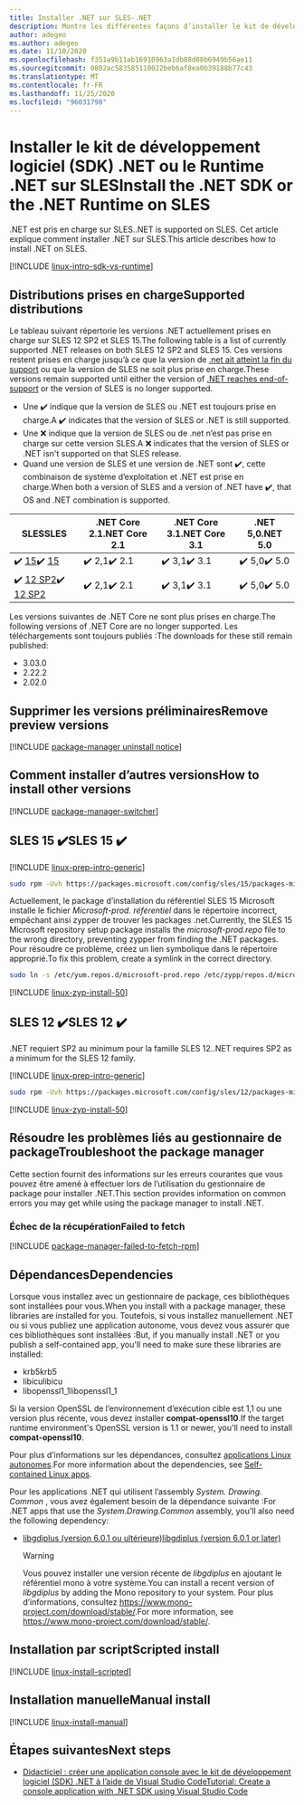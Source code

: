 ```yaml
---
title: Installer .NET sur SLES-.NET
description: Montre les différentes façons d’installer le kit de développement logiciel (SDK) .NET et le Runtime .NET sur SLES.
author: adegeo
ms.author: adegeo
ms.date: 11/10/2020
ms.openlocfilehash: f351a9b11ab16910963a1db88d88b6949b56ae11
ms.sourcegitcommit: 0802ac583585110022beb6af8ea0b39188b77c43
ms.translationtype: MT
ms.contentlocale: fr-FR
ms.lasthandoff: 11/25/2020
ms.locfileid: "96031798"
---
```

# <a name="install-the-net-sdk-or-the-net-runtime-on-sles"></a><span data-ttu-id="bed25-103">Installer le kit de développement logiciel (SDK) .NET ou le Runtime .NET sur SLES</span><span class="sxs-lookup"><span data-stu-id="bed25-103">Install the .NET SDK or the .NET Runtime on SLES</span></span>

<span data-ttu-id="bed25-104">.NET est pris en charge sur SLES.</span><span class="sxs-lookup"><span data-stu-id="bed25-104">.NET is supported on SLES.</span></span> <span data-ttu-id="bed25-105">Cet article explique comment installer .NET sur SLES.</span><span class="sxs-lookup"><span data-stu-id="bed25-105">This article describes how to install .NET on SLES.</span></span>

[!INCLUDE [linux-intro-sdk-vs-runtime](includes/linux-intro-sdk-vs-runtime.md)]

## <a name="supported-distributions"></a><span data-ttu-id="bed25-106">Distributions prises en charge</span><span class="sxs-lookup"><span data-stu-id="bed25-106">Supported distributions</span></span>

<span data-ttu-id="bed25-107">Le tableau suivant répertorie les versions .NET actuellement prises en charge sur SLES 12 SP2 et SLES 15.</span><span class="sxs-lookup"><span data-stu-id="bed25-107">The following table is a list of currently supported .NET releases on both SLES 12 SP2 and SLES 15.</span></span> <span data-ttu-id="bed25-108">Ces versions restent prises en charge jusqu’à ce que la version de [.net ait atteint la fin du support](https://dotnet.microsoft.com/platform/support/policy/dotnet-core) ou que la version de SLES ne soit plus prise en charge.</span><span class="sxs-lookup"><span data-stu-id="bed25-108">These versions remain supported until either the version of [.NET reaches end-of-support](https://dotnet.microsoft.com/platform/support/policy/dotnet-core) or the version of SLES is no longer supported.</span></span>

- <span data-ttu-id="bed25-109">Une ✔️ indique que la version de SLES ou .NET est toujours prise en charge.</span><span class="sxs-lookup"><span data-stu-id="bed25-109">A ✔️ indicates that the version of SLES or .NET is still supported.</span></span>
- <span data-ttu-id="bed25-110">Une ❌ indique que la version de SLES ou de .net n’est pas prise en charge sur cette version SLES.</span><span class="sxs-lookup"><span data-stu-id="bed25-110">A ❌ indicates that the version of SLES or .NET isn't supported on that SLES release.</span></span>
- <span data-ttu-id="bed25-111">Quand une version de SLES et une version de .NET sont ✔️, cette combinaison de système d’exploitation et .NET est prise en charge.</span><span class="sxs-lookup"><span data-stu-id="bed25-111">When both a version of SLES and a version of .NET have ✔️, that OS and .NET combination is supported.</span></span>

| <span data-ttu-id="bed25-112">SLES</span><span class="sxs-lookup"><span data-stu-id="bed25-112">SLES</span></span>                   | <span data-ttu-id="bed25-113">.NET Core 2.1</span><span class="sxs-lookup"><span data-stu-id="bed25-113">.NET Core 2.1</span></span> | <span data-ttu-id="bed25-114">.NET Core 3.1</span><span class="sxs-lookup"><span data-stu-id="bed25-114">.NET Core 3.1</span></span> | <span data-ttu-id="bed25-115">.NET 5,0</span><span class="sxs-lookup"><span data-stu-id="bed25-115">.NET 5.0</span></span> |
|------------------------|---------------|---------------|----------------|
| <span data-ttu-id="bed25-116">✔️ [15](#sles-15-)</span><span class="sxs-lookup"><span data-stu-id="bed25-116">✔️ [15](#sles-15-)</span></span>     | <span data-ttu-id="bed25-117">✔️ 2,1</span><span class="sxs-lookup"><span data-stu-id="bed25-117">✔️ 2.1</span></span>        | <span data-ttu-id="bed25-118">✔️ 3,1</span><span class="sxs-lookup"><span data-stu-id="bed25-118">✔️ 3.1</span></span>        | <span data-ttu-id="bed25-119">✔️ 5,0</span><span class="sxs-lookup"><span data-stu-id="bed25-119">✔️ 5.0</span></span> |
| <span data-ttu-id="bed25-120">✔️ [12 SP2](#sles-12-)</span><span class="sxs-lookup"><span data-stu-id="bed25-120">✔️ [12 SP2](#sles-12-)</span></span> | <span data-ttu-id="bed25-121">✔️ 2,1</span><span class="sxs-lookup"><span data-stu-id="bed25-121">✔️ 2.1</span></span>        | <span data-ttu-id="bed25-122">✔️ 3,1</span><span class="sxs-lookup"><span data-stu-id="bed25-122">✔️ 3.1</span></span>        | <span data-ttu-id="bed25-123">✔️ 5,0</span><span class="sxs-lookup"><span data-stu-id="bed25-123">✔️ 5.0</span></span> |

<span data-ttu-id="bed25-124">Les versions suivantes de .NET Core ne sont plus prises en charge.</span><span class="sxs-lookup"><span data-stu-id="bed25-124">The following versions of .NET Core are no longer supported.</span></span> <span data-ttu-id="bed25-125">Les téléchargements sont toujours publiés :</span><span class="sxs-lookup"><span data-stu-id="bed25-125">The downloads for these still remain published:</span></span>

- <span data-ttu-id="bed25-126">3.0</span><span class="sxs-lookup"><span data-stu-id="bed25-126">3.0</span></span>
- <span data-ttu-id="bed25-127">2.2</span><span class="sxs-lookup"><span data-stu-id="bed25-127">2.2</span></span>
- <span data-ttu-id="bed25-128">2.0</span><span class="sxs-lookup"><span data-stu-id="bed25-128">2.0</span></span>

## <a name="remove-preview-versions"></a><span data-ttu-id="bed25-129">Supprimer les versions préliminaires</span><span class="sxs-lookup"><span data-stu-id="bed25-129">Remove preview versions</span></span>

[!INCLUDE [package-manager uninstall notice](./includes/linux-uninstall-preview-info.md)]

## <a name="how-to-install-other-versions"></a><span data-ttu-id="bed25-130">Comment installer d’autres versions</span><span class="sxs-lookup"><span data-stu-id="bed25-130">How to install other versions</span></span>

[!INCLUDE [package-manager-switcher](./includes/package-manager-heading-hack-pkgname.md)]

## <a name="sles-15-"></a><span data-ttu-id="bed25-131">SLES 15 ✔️</span><span class="sxs-lookup"><span data-stu-id="bed25-131">SLES 15 ✔️</span></span>

[!INCLUDE [linux-prep-intro-generic](includes/linux-prep-intro-generic.md)]

```bash
sudo rpm -Uvh https://packages.microsoft.com/config/sles/15/packages-microsoft-prod.rpm
```

<span data-ttu-id="bed25-132">Actuellement, le package d’installation du référentiel SLES 15 Microsoft installe le fichier *Microsoft-prod. référentiel* dans le répertoire incorrect, empêchant ainsi zypper de trouver les packages .net.</span><span class="sxs-lookup"><span data-stu-id="bed25-132">Currently, the SLES 15 Microsoft repository setup package installs the *microsoft-prod.repo* file to the wrong directory, preventing zypper from finding the .NET packages.</span></span> <span data-ttu-id="bed25-133">Pour résoudre ce problème, créez un lien symbolique dans le répertoire approprié.</span><span class="sxs-lookup"><span data-stu-id="bed25-133">To fix this problem, create a symlink in the correct directory.</span></span>

```bash
sudo ln -s /etc/yum.repos.d/microsoft-prod.repo /etc/zypp/repos.d/microsoft-prod.repo
```

[!INCLUDE [linux-zyp-install-50](includes/linux-install-50-zyp.md)]

## <a name="sles-12-"></a><span data-ttu-id="bed25-134">SLES 12 ✔️</span><span class="sxs-lookup"><span data-stu-id="bed25-134">SLES 12 ✔️</span></span>

<span data-ttu-id="bed25-135">.NET requiert SP2 au minimum pour la famille SLES 12.</span><span class="sxs-lookup"><span data-stu-id="bed25-135">.NET requires SP2 as a minimum for the SLES 12 family.</span></span>

[!INCLUDE [linux-prep-intro-generic](includes/linux-prep-intro-generic.md)]

```bash
sudo rpm -Uvh https://packages.microsoft.com/config/sles/12/packages-microsoft-prod.rpm
```

[!INCLUDE [linux-zyp-install-50](includes/linux-install-50-zyp.md)]

## <a name="troubleshoot-the-package-manager"></a><span data-ttu-id="bed25-136">Résoudre les problèmes liés au gestionnaire de package</span><span class="sxs-lookup"><span data-stu-id="bed25-136">Troubleshoot the package manager</span></span>

<span data-ttu-id="bed25-137">Cette section fournit des informations sur les erreurs courantes que vous pouvez être amené à effectuer lors de l’utilisation du gestionnaire de package pour installer .NET.</span><span class="sxs-lookup"><span data-stu-id="bed25-137">This section provides information on common errors you may get while using the package manager to install .NET.</span></span>

### <a name="failed-to-fetch"></a><span data-ttu-id="bed25-138">Échec de la récupération</span><span class="sxs-lookup"><span data-stu-id="bed25-138">Failed to fetch</span></span>

[!INCLUDE [package-manager-failed-to-fetch-rpm](includes/package-manager-failed-to-fetch-rpm.md)]

## <a name="dependencies"></a><span data-ttu-id="bed25-139">Dépendances</span><span class="sxs-lookup"><span data-stu-id="bed25-139">Dependencies</span></span>

<span data-ttu-id="bed25-140">Lorsque vous installez avec un gestionnaire de package, ces bibliothèques sont installées pour vous.</span><span class="sxs-lookup"><span data-stu-id="bed25-140">When you install with a package manager, these libraries are installed for you.</span></span> <span data-ttu-id="bed25-141">Toutefois, si vous installez manuellement .NET ou si vous publiez une application autonome, vous devez vous assurer que ces bibliothèques sont installées :</span><span class="sxs-lookup"><span data-stu-id="bed25-141">But, if you manually install .NET or you publish a self-contained app, you'll need to make sure these libraries are installed:</span></span>

- <span data-ttu-id="bed25-142">krb5</span><span class="sxs-lookup"><span data-stu-id="bed25-142">krb5</span></span>
- <span data-ttu-id="bed25-143">libicu</span><span class="sxs-lookup"><span data-stu-id="bed25-143">libicu</span></span>
- <span data-ttu-id="bed25-144">libopenssl1_1</span><span class="sxs-lookup"><span data-stu-id="bed25-144">libopenssl1_1</span></span>

<span data-ttu-id="bed25-145">Si la version OpenSSL de l’environnement d’exécution cible est 1,1 ou une version plus récente, vous devez installer **compat-openssl10**.</span><span class="sxs-lookup"><span data-stu-id="bed25-145">If the target runtime environment's OpenSSL version is 1.1 or newer, you'll need to install **compat-openssl10**.</span></span>

<span data-ttu-id="bed25-146">Pour plus d’informations sur les dépendances, consultez [applications Linux autonomes](https://github.com/dotnet/core/blob/master/Documentation/self-contained-linux-apps.md).</span><span class="sxs-lookup"><span data-stu-id="bed25-146">For more information about the dependencies, see [Self-contained Linux apps](https://github.com/dotnet/core/blob/master/Documentation/self-contained-linux-apps.md).</span></span>

<span data-ttu-id="bed25-147">Pour les applications .NET qui utilisent l’assembly *System. Drawing. Common* , vous avez également besoin de la dépendance suivante :</span><span class="sxs-lookup"><span data-stu-id="bed25-147">For .NET apps that use the *System.Drawing.Common* assembly, you'll also need the following dependency:</span></span>

- [<span data-ttu-id="bed25-148">libgdiplus (version 6.0.1 ou ultérieure)</span><span class="sxs-lookup"><span data-stu-id="bed25-148">libgdiplus (version 6.0.1 or later)</span></span>](https://www.mono-project.com/docs/gui/libgdiplus/)

  > [!WARNING]
  > <span data-ttu-id="bed25-149">Vous pouvez installer une version récente de *libgdiplus* en ajoutant le référentiel mono à votre système.</span><span class="sxs-lookup"><span data-stu-id="bed25-149">You can install a recent version of *libgdiplus* by adding the Mono repository to your system.</span></span> <span data-ttu-id="bed25-150">Pour plus d’informations, consultez <https://www.mono-project.com/download/stable/>.</span><span class="sxs-lookup"><span data-stu-id="bed25-150">For more information, see <https://www.mono-project.com/download/stable/>.</span></span>

## <a name="scripted-install"></a><span data-ttu-id="bed25-151">Installation par script</span><span class="sxs-lookup"><span data-stu-id="bed25-151">Scripted install</span></span>

[!INCLUDE [linux-install-scripted](includes/linux-install-scripted.md)]

## <a name="manual-install"></a><span data-ttu-id="bed25-152">Installation manuelle</span><span class="sxs-lookup"><span data-stu-id="bed25-152">Manual install</span></span>

[!INCLUDE [linux-install-manual](includes/linux-install-manual.md)]

## <a name="next-steps"></a><span data-ttu-id="bed25-153">Étapes suivantes</span><span class="sxs-lookup"><span data-stu-id="bed25-153">Next steps</span></span>

- [<span data-ttu-id="bed25-154">Didacticiel : créer une application console avec le kit de développement logiciel (SDK) .NET à l’aide de Visual Studio Code</span><span class="sxs-lookup"><span data-stu-id="bed25-154">Tutorial: Create a console application with .NET SDK using Visual Studio Code</span></span>](../tutorials/with-visual-studio-code.md)
